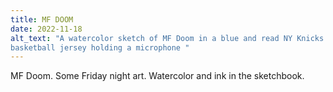 ```yaml
---
title: MF DOOM
date: 2022-11-18
alt_text: "A watercolor sketch of MF Doom in a blue and read NY Knicks
basketball jersey holding a microphone "
---
```


MF Doom. Some Friday night art. Watercolor and ink in the sketchbook.
